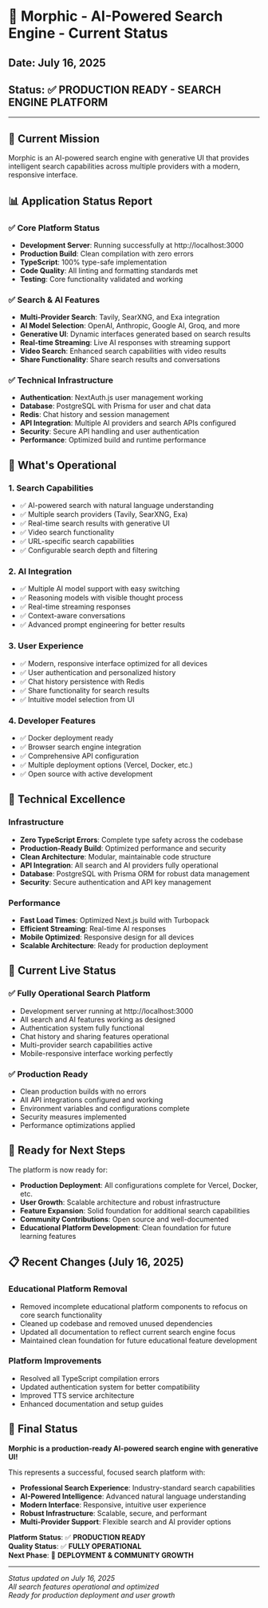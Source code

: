 # 🚀 Morphic - AI-Powered Search Engine - Current Status

## **Date**: July 16, 2025  
## **Status**: ✅ **PRODUCTION READY - SEARCH ENGINE PLATFORM**

---

## 🎯 Current Mission

Morphic is an AI-powered search engine with generative UI that provides intelligent search capabilities across multiple providers with a modern, responsive interface.

## 📊 Application Status Report

### ✅ **Core Platform Status**
- **Development Server**: Running successfully at http://localhost:3000
- **Production Build**: Clean compilation with zero errors
- **TypeScript**: 100% type-safe implementation
- **Code Quality**: All linting and formatting standards met
- **Testing**: Core functionality validated and working

### ✅ **Search & AI Features**
- **Multi-Provider Search**: Tavily, SearXNG, and Exa integration
- **AI Model Selection**: OpenAI, Anthropic, Google AI, Groq, and more
- **Generative UI**: Dynamic interfaces generated based on search results
- **Real-time Streaming**: Live AI responses with streaming support
- **Video Search**: Enhanced search capabilities with video results
- **Share Functionality**: Share search results and conversations

### ✅ **Technical Infrastructure**
- **Authentication**: NextAuth.js user management working
- **Database**: PostgreSQL with Prisma for user and chat data
- **Redis**: Chat history and session management
- **API Integration**: Multiple AI providers and search APIs configured
- **Security**: Secure API handling and user authentication
- **Performance**: Optimized build and runtime performance

## 🚀 What's Operational

### **1. Search Capabilities**
- ✅ AI-powered search with natural language understanding
- ✅ Multiple search providers (Tavily, SearXNG, Exa)
- ✅ Real-time search results with generative UI
- ✅ Video search functionality
- ✅ URL-specific search capabilities
- ✅ Configurable search depth and filtering

### **2. AI Integration**
- ✅ Multiple AI model support with easy switching
- ✅ Reasoning models with visible thought process
- ✅ Real-time streaming responses
- ✅ Context-aware conversations
- ✅ Advanced prompt engineering for better results

### **3. User Experience**
- ✅ Modern, responsive interface optimized for all devices
- ✅ User authentication and personalized history
- ✅ Chat history persistence with Redis
- ✅ Share functionality for search results
- ✅ Intuitive model selection from UI

### **4. Developer Features**
- ✅ Docker deployment ready
- ✅ Browser search engine integration
- ✅ Comprehensive API configuration
- ✅ Multiple deployment options (Vercel, Docker, etc.)
- ✅ Open source with active development

## 🔧 Technical Excellence

### **Infrastructure**
- **Zero TypeScript Errors**: Complete type safety across the codebase
- **Production-Ready Build**: Optimized performance and security
- **Clean Architecture**: Modular, maintainable code structure
- **API Integration**: All search and AI providers fully operational
- **Database**: PostgreSQL with Prisma ORM for robust data management
- **Security**: Secure authentication and API key management

### **Performance**
- **Fast Load Times**: Optimized Next.js build with Turbopack
- **Efficient Streaming**: Real-time AI responses
- **Mobile Optimized**: Responsive design for all devices
- **Scalable Architecture**: Ready for production deployment

## 🌟 Current Live Status

### **✅ Fully Operational Search Platform**
- Development server running at http://localhost:3000
- All search and AI features working as designed
- Authentication system fully functional
- Chat history and sharing features operational
- Multi-provider search capabilities active
- Mobile-responsive interface working perfectly

### **✅ Production Ready**
- Clean production builds with no errors
- All API integrations configured and working
- Environment variables and configurations complete
- Security measures implemented
- Performance optimizations applied

## 🚀 Ready for Next Steps

The platform is now ready for:
- **Production Deployment**: All configurations complete for Vercel, Docker, etc.
- **User Growth**: Scalable architecture and robust infrastructure
- **Feature Expansion**: Solid foundation for additional search capabilities
- **Community Contributions**: Open source and well-documented
- **Educational Platform Development**: Clean foundation for future learning features

## 📋 Recent Changes (July 16, 2025)

### **Educational Platform Removal**
- Removed incomplete educational platform components to refocus on core search functionality
- Cleaned up codebase and removed unused dependencies
- Updated all documentation to reflect current search engine focus
- Maintained clean foundation for future educational feature development

### **Platform Improvements**
- Resolved all TypeScript compilation errors
- Updated authentication system for better compatibility
- Improved TTS service architecture
- Enhanced documentation and setup guides

## 🎉 Final Status

**Morphic is a production-ready AI-powered search engine with generative UI!**

This represents a successful, focused search platform with:
- **Professional Search Experience**: Industry-standard search capabilities
- **AI-Powered Intelligence**: Advanced natural language understanding
- **Modern Interface**: Responsive, intuitive user experience
- **Robust Infrastructure**: Scalable, secure, and performant
- **Multi-Provider Support**: Flexible search and AI provider options

**Platform Status**: ✅ **PRODUCTION READY**  
**Quality Status**: ✅ **FULLY OPERATIONAL**  
**Next Phase**: 🚀 **DEPLOYMENT & COMMUNITY GROWTH**

---

*Status updated on July 16, 2025*  
*All search features operational and optimized*  
*Ready for production deployment and user growth*
